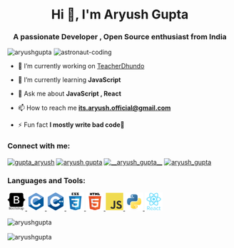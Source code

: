 <h1 align="center">Hi 👋, I'm Aryush Gupta</h1>
<h3 align="center">A passionate Developer , Open Source enthusiast from India</h3>

<img align="right" alt="astronaut-coding" width="400" src="https://media1.giphy.com/media/aYQXByWYLYoTmMGmz8/giphy.gif?cid=ecf05e47h9kr7w9fm9ga2wku9aa27gqfihmky49pmzix3r8q&ep=v1_gifs_search&rid=giphy.gif&ct=g">

<p align="left"> <img src="https://komarev.com/ghpvc/?username=aryushgupta&label=Profile%20views&color=0e75b6&style=flat" alt="aryushgupta" /> </p>

- 🔭 I’m currently working on [TeacherDhundo](https://github.com/AryushGupta/teacherdhundo)

- 🌱 I’m currently learning **JavaScript**

- 💬 Ask me about **JavaScript , React**

- 📫 How to reach me **its.aryush.official@gmail.com**

- ⚡ Fun fact **I mostly write bad code🥲**

<h3 align="left">Connect with me:</h3>
<p align="left">
<a href="https://twitter.com/gupta_aryush" target="blank"><img align="center" src="https://raw.githubusercontent.com/rahuldkjain/github-profile-readme-generator/master/src/images/icons/Social/twitter.svg" alt="gupta_aryush" height="30" width="40" /></a>
<a href="https://linkedin.com/in/aryush gupta" target="blank"><img align="center" src="https://raw.githubusercontent.com/rahuldkjain/github-profile-readme-generator/master/src/images/icons/Social/linked-in-alt.svg" alt="aryush gupta" height="30" width="40" /></a>
<a href="https://instagram.com/__aryush_gupta__" target="blank"><img align="center" src="https://raw.githubusercontent.com/rahuldkjain/github-profile-readme-generator/master/src/images/icons/Social/instagram.svg" alt="__aryush_gupta__" height="30" width="40" /></a>
<a href="https://www.leetcode.com/aryush_gupta" target="blank"><img align="center" src="https://raw.githubusercontent.com/rahuldkjain/github-profile-readme-generator/master/src/images/icons/Social/leet-code.svg" alt="aryush_gupta" height="30" width="40" /></a>
</p>

<h3 align="left">Languages and Tools:</h3>
<p align="left"> <a href="https://getbootstrap.com" target="_blank" rel="noreferrer"> <img src="https://raw.githubusercontent.com/devicons/devicon/master/icons/bootstrap/bootstrap-plain-wordmark.svg" alt="bootstrap" width="40" height="40"/> </a> <a href="https://www.cprogramming.com/" target="_blank" rel="noreferrer"> <img src="https://raw.githubusercontent.com/devicons/devicon/master/icons/c/c-original.svg" alt="c" width="40" height="40"/> </a> <a href="https://www.w3schools.com/cpp/" target="_blank" rel="noreferrer"> <img src="https://raw.githubusercontent.com/devicons/devicon/master/icons/cplusplus/cplusplus-original.svg" alt="cplusplus" width="40" height="40"/> </a> <a href="https://www.w3schools.com/css/" target="_blank" rel="noreferrer"> <img src="https://raw.githubusercontent.com/devicons/devicon/master/icons/css3/css3-original-wordmark.svg" alt="css3" width="40" height="40"/> </a> <a href="https://www.w3.org/html/" target="_blank" rel="noreferrer"> <img src="https://raw.githubusercontent.com/devicons/devicon/master/icons/html5/html5-original-wordmark.svg" alt="html5" width="40" height="40"/> </a> <a href="https://developer.mozilla.org/en-US/docs/Web/JavaScript" target="_blank" rel="noreferrer"> <img src="https://raw.githubusercontent.com/devicons/devicon/master/icons/javascript/javascript-original.svg" alt="javascript" width="40" height="40"/> </a> <a href="https://www.python.org" target="_blank" rel="noreferrer"> <img src="https://raw.githubusercontent.com/devicons/devicon/master/icons/python/python-original.svg" alt="python" width="40" height="40"/> </a> <a href="https://reactjs.org/" target="_blank" rel="noreferrer"> <img src="https://raw.githubusercontent.com/devicons/devicon/master/icons/react/react-original-wordmark.svg" alt="react" width="40" height="40"/> </a> </p>

<p><img align="center" src="https://github-readme-stats.vercel.app/api/top-langs?username=aryushgupta&show_icons=true&locale=en&layout=compact" alt="aryushgupta" /></p>

<p><img align="center" src="https://github-readme-streak-stats.herokuapp.com/?user=aryushgupta&" alt="aryushgupta" /></p>
